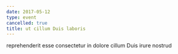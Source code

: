 ```yaml
---
date: 2017-05-12
type: event
cancelled: true
title: ut cillum Duis laboris
---
```

reprehenderit esse consectetur in dolore cillum Duis irure nostrud